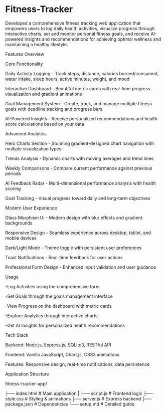 # Fitness-Tracker
Developed a comprehensive fitness tracking web application that empowers users to log daily health activities, visualize progress through interactive charts, set and monitor personal fitness goals, and receive AI-powered insights and recommendations for achieving optimal wellness and maintaining a healthy lifestyle.

Features Overview        

Core Functionality

Daily Activity Logging - Track steps, distance, calories burned/consumed, water intake, sleep hours, active minutes, weight, and mood

Interactive Dashboard - Beautiful metric cards with real-time progress visualization and gradient animations

Goal Management System - Create, track, and manage multiple fitness goals with deadline tracking and progress bars

AI-Powered Insights - Receive personalized recommendations and health score calculations based on your data

Advanced Analytics

Hero Charts Section - Stunning gradient-designed chart navigation with multiple visualization types:

Trends Analysis - Dynamic charts with moving averages and trend lines

Weekly Comparisons - Compare current performance against previous periods

AI Feedback Radar - Multi-dimensional performance analysis with health scoring

Goal Tracking - Visual progress toward daily and long-term objectives

Modern User Experience

Glass Morphism UI - Modern design with blur effects and gradient backgrounds

Responsive Design - Seamless experience across desktop, tablet, and mobile devices

Dark/Light Mode - Theme toggle with persistent user preferences

Toast Notifications - Real-time feedback for user actions

Professional Form Design - Enhanced input validation and user guidance

Usage

-Log Activities using the comprehensive form

-Set Goals through the goals management interface

-View Progress on the dashboard with metric cards

-Explore Analytics through interactive charts

-Get AI Insights for personalized health recommendations

Tech Stack

Backend: Node.js, Express.js, SQLite3, RESTful API

Frontend: Vanilla JavaScript, Chart.js, CSS3 animations

Features: Responsive design, real-time notifications, data persistence

Application Structure

fitness-tracker-app/

├── index.html            # Main application
|
├── script.js             # Frontend logic
├── style.css             # Styling & animations
├── server.js             # Express backend
├── package.json          # Dependencies
└── setup.md              # Detailed guide
